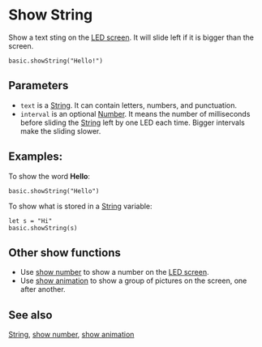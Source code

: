 # Show String

Show a text sting on the [LED screen](/device/screen). It will slide left if it is bigger than the screen.

```sig
basic.showString("Hello!")
```

## Parameters

* `text` is a [String](/types/string). It can contain letters, numbers, and punctuation.
* `interval` is an optional [Number](/types/number). It means the number of milliseconds before sliding the [String](/types/string) left by one LED each time. Bigger intervals make the sliding slower.

## Examples:

To show the word **Hello**:

```blocks
basic.showString("Hello")
```

To show what is stored in a [String](/types/string) variable:

```blocks
let s = "Hi"
basic.showString(s)
```

## Other show functions

* Use [show number](/reference/basic/show-number) to show a number on the [LED screen](/device/screen).
* Use [show animation](/reference/basic/show-animation) to show a group of pictures on the screen, one after another.

## See also

[String](/types/string), [show number](/reference/basic/show-number), [show animation](/reference/basic/show-animation)

